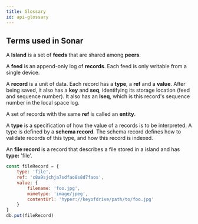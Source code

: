 ```yaml
---
title: Glossary
id: api-glossary
---
```


## Terms used in Sonar

A **Island** is a set of **feeds** that are shared among **peers**.

A **feed** is an append-only log of **records**. Each feed is only writable from a single device.

A **record** is a unit of data. Each record has a **type**, a **ref** and a **value**. After being saved, it also has a **key** and **seq**, identifying its storage location (feed and sequence number). It also has an **lseq**, which is this record's sequence number in the local space log.

A set of records with the same **ref** is called an **entity**.

A **type** is a specification of how the value of a records is to be interpreted. A type is defined by a **schema record**. The schema record defines how to validate records of this type, and how this record is indexed.

An **file record** is a record that describes a file stored in a island and has **type:** 'file'.

```javascript
const fileRecord = {
    type: 'file',
    ref: 'c8a9sjchja7sdfao8s8d7faos',
    value: {
        filename: 'foo.jpg',
        mimetype: 'image/jpeg',
        contentUrl: 'hyper://keyofdrive/path/to/foo.jpg'
    }
}
db.put(fileRecord)
```
